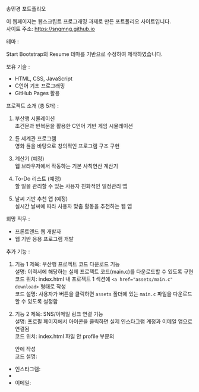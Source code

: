 송민경 포트폴리오

이 웹페이지는 웹스크립트 프로그래밍 과제로 만든 포트폴리오 사이트입니다.  
사이트 주소: https://sngmng.github.io


테마 :

Start Bootstrap의 Resume 테마를 기반으로 수정하여 제작하였습니다.


보유 기술 :
- HTML, CSS, JavaScript  
- C언어 기초 프로그래밍  
- GitHub Pages 활용  


프로젝트 소개 (총 5개) :
1. 부산행 시뮬레이션  
조건문과 반복문을 활용한 C언어 기반 게임 시뮬레이션

2. 듄 세계관 프로그램  
영화 듄을 바탕으로 창의적인 프로그램 구조 구현

3. 계산기 (예정)  
웹 브라우저에서 작동하는 기본 사칙연산 계산기

4. To-Do 리스트 (예정)  
할 일을 관리할 수 있는 사용자 친화적인 일정관리 앱

5. 날씨 기반 추천 앱 (예정)  
실시간 날씨에 따라 사용자 맞춤 활동을 추천하는 웹 앱


희망 직무 :
- 프론트엔드 웹 개발자  
- 웹 기반 응용 프로그램 개발  


추가 기능 :

1) 기능 1 제목: 부산행 프로젝트 코드 다운로드 기능  
  설명: 이력서에 해당하는 실제 프로젝트 코드(main.c)를 다운로드할 수 있도록 구현  
  코드 위치: index.html 내 프로젝트 1 섹션에 `<a href="assets/main.c" download>` 형태로 작성  
  코드 설명: 사용자가 버튼을 클릭하면 `assets` 폴더에 있는 `main.c` 파일을 다운로드할 수 있도록 설정함

2) 기능 2 제목: SNS/이메일 링크 연결 기능  
설명: 프로필 페이지에서 아이콘을 클릭하면 실제 인스타그램 계정과 이메일 앱으로 연결됨  
코드 위치: index.html 파일 안 profile 부분의 <div class="social-icons"> 안에 작성  
코드 설명:
- 인스타그램:
- <a class="social-icon" href="https://www.instagram.com/사용자계정" target="_blank"><i class="fab fa-instagram"></i></a>
- 이메일:
  <a class="social-icon" href="mailto:email@domain.com"><i class="fas fa-envelope"></i></a>

